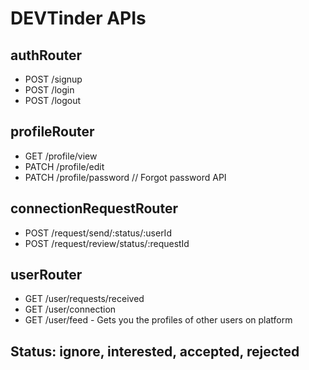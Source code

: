 # DEVTinder APIs

## authRouter
- POST /signup
- POST /login
- POST /logout


## profileRouter
- GET /profile/view
- PATCH /profile/edit
- PATCH /profile/password // Forgot password API


## connectionRequestRouter
- POST /request/send/:status/:userId
- POST /request/review/status/:requestId


## userRouter
- GET /user/requests/received
- GET /user/connection
- GET /user/feed - Gets you the profiles of other users on platform

## Status: ignore, interested, accepted, rejected